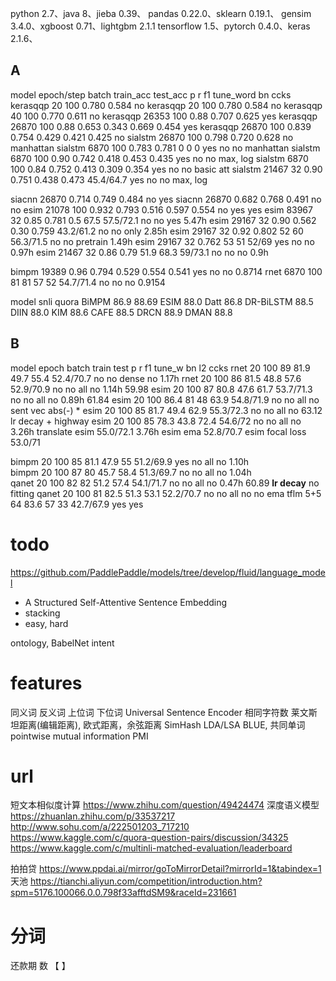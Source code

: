 python 2.7、java 8、jieba 0.39、
pandas 0.22.0、sklearn 0.19.1、
gensim 3.4.0、xgboost 0.71、lightgbm 2.1.1
tensorflow 1.5、pytorch 0.4.0、keras 2.1.6、

## A 


model     epoch/step batch train_acc   test_acc p     r     f1   tune_word bn  ccks
kerasqqp   20        100                0.780               0.584      no
kerasqqp   20        100                0.780               0.584      no
kerasqqp   40        100                0.770               0.611      no
kerasqqp   26353     100    0.88        0.707               0.625      yes
kerasqqp   26870     100    0.88        0.653   0.343 0.669 0.454      yes
kerasqqp   26870     100    0.839       0.754   0.429 0.421 0.425      no
sialstm    26870     100    0.798       0.720               0.628      no             manhattan
sialstm    6870      100    0.783       0.781   0     0     0          yes   no  no   manhattan
sialstm    6870      100    0.90        0.742   0.418 0.453 0.435      yes   no  no   max, log
sialstm    6870      100    0.84        0.752   0.413 0.309 0.354      yes   no  no   basic att
sialstm    21467     32     0.90        0.751   0.438 0.473 45.4/64.7  yes   no  no   max, log
    
siacnn     26870            0.714       0.749               0.484      no    yes
siacnn     26870            0.682       0.768               0.491      no    no
esim       21078     100    0.932       0.793   0.516 0.597 0.554      no    yes yes
esim       83967     32     0.85        0.781   0.5   67.5  57.5/72.1  no    no  yes   5.47h
esim       29167     32     0.90        0.562   0.30  0.759 43.2/61.2  no    no  only  2.85h
esim       29167     32     0.92        0.802   52    60    56.3/71.5  no    no  pretrain  1.49h
esim       29167     32                 0.762   53    51    52/69      yes   no  no   0.97h
esim       21467     32     0.86        0.79    51.9  68.3  59/73.1    no    no  no   0.9h

bimpm      19389            0.96        0.794   0.529 0.554 0.541      yes   no  no   0.8714
rnet       6870      100     81         81      57    52    54.7/71.4  no    no  no   0.9154


model       snli     quora
BiMPM       86.9     88.69
ESIM        88.0 
Datt        86.8
DR-BiLSTM   88.5
DIIN        88.0
KIM         88.6
CAFE        88.5
DRCN        88.9
DMAN        88.8 

## B

model epoch batch train  test  p    r    f1      tune_w  bn  l2     ccks
rnet  20    100   89     81.9  49.7 55.4 52.4/70.7  no   no  dense   no    1.17h
rnet  20    100   86     81.5  48.8 57.6 52.9/70.9  no   no  all     no    1.14h   59.98
esim  20    100   87     80.8  47.6 61.7 53.7/71.3  no   no  all     no    0.89h   61.84
esim  20    100   86.4   81    48   63.9 54.8/71.9  no   no  all     no                  sent vec abs(-) * 
esim  20    100   85     81.7  49.4 62.9 55.3/72.3  no   no  all     no            63.12 lr decay + highway
esim  20    100   85     78.3  43.8 72.4 54.6/72    no   no  all     no    3.26h         translate
esim                                     55.0/72.1                         3.76h
esim ema        52.8/70.7
esim focal loss 53.0/71

bimpm 20    100   85     81.1  47.9 55   51.2/69.9  yes  no  all     no    1.10h   
bimpm 20    100   87     80    45.7 58.4 51.3/69.7  no   no  all     no    1.04h   
qanet 20    100   82     82    51.2 57.4 54.1/71.7  no   no  all     no    0.47h   60.89 **lr decay** no fitting
qanet 20    100   81     82.5  51.3 53.1 52.2/70.7  no   no  all     no           no ema
tflm  5+5   64           83.6  57   33   42.7/67.9  yes              yes   

# todo

https://github.com/PaddlePaddle/models/tree/develop/fluid/language_model

- A Structured Self-Attentive Sentence Embedding
- stacking
- easy, hard

ontology, BabelNet
intent


# features

同义词 反义词 上位词 下位词
Universal Sentence Encoder
相同字符数
莱文斯坦距离(编辑距离), 欧式距离，余弦距离
SimHash
LDA/LSA
BLUE, 共同单词
pointwise mutual information PMI


# url

短文本相似度计算 https://www.zhihu.com/question/49424474
深度语义模型    https://zhuanlan.zhihu.com/p/33537217
http://www.sohu.com/a/222501203_717210
https://www.kaggle.com/c/quora-question-pairs/discussion/34325
https://www.kaggle.com/c/multinli-matched-evaluation/leaderboard

拍拍贷 https://www.ppdai.ai/mirror/goToMirrorDetail?mirrorId=1&tabindex=1
天池   https://tianchi.aliyun.com/competition/introduction.htm?spm=5176.100066.0.0.798f33afftdSM9&raceId=231661

# 分词

还款期 数
【 】
